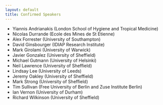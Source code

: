 ```yaml
---
layout: default
title: Confirmed Speakers
---
```



* Yiannis Andrianakis (London School of Hygiene and Tropical Medicine)
* Nicolas Durrande  (Ecole des Mines de St Etienne)
* Alex Forrester (University of Southampton)
* David Ginsbourger (IDIAP Research Institute)
* Mark Girolami (University of Warwick)
* Javier Gonzalez (University of Sheffield)
* Michael Gutmann (University of Helsinki)
* Neil Lawrence (University of Sheffield)
* Lindsay Lee (University of Leeds)
* Jeremy Oakley (University of Sheffield)
* Mark Strong (University of Sheffield)
* Tim Sullivan (Free University of Berlin and Zuse Institute
Berlin)
* Ian Vernon (University of Durham)
* Richard Wilkinson (University of Sheffield)
